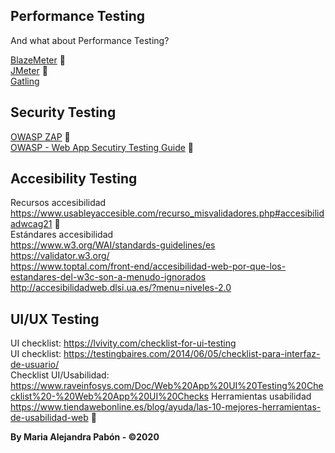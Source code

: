 
## Performance Testing 

And what about Performance Testing?

[BlazeMeter](https://www.blazemeter.com/) 💜  
[JMeter](https://jmeter.apache.org/) 💜    
[Gatling](https://gatling.io/)  

## Security Testing 

[OWASP ZAP](https://www.zaproxy.org/) 💜    
[OWASP - Web App Secutiry Testing Guide](https://github.com/OWASP/wstg/tree/master/document/4-Web_Application_Security_Testing) 💜    

## Accesibility Testing 

Recursos accesibilidad  
https://www.usableyaccesible.com/recurso_misvalidadores.php#accesibilidadwcag21 💜   
Estándares accesibilidad  
https://www.w3.org/WAI/standards-guidelines/es  
https://validator.w3.org/  
https://www.toptal.com/front-end/accesibilidad-web-por-que-los-estandares-del-w3c-son-a-menudo-ignorados  
http://accesibilidadweb.dlsi.ua.es/?menu=niveles-2.0

## UI/UX Testing 
UI checklist: https://lvivity.com/checklist-for-ui-testing    
UI checklist: https://testingbaires.com/2014/06/05/checklist-para-interfaz-de-usuario/  
Checklist UI/Usabilidad: https://www.raveinfosys.com/Doc/Web%20App%20UI%20Testing%20Checklist%20-%20Web%20App%20UI%20Checks 
Herramientas usabilidad  
https://www.tiendawebonline.es/blog/ayuda/las-10-mejores-herramientas-de-usabilidad-web 💜   

**By Maria Alejandra Pabón - ©2020**
